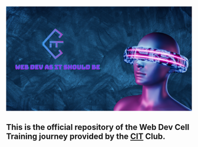 <a href="https://ibb.co/BGrY6WL"><img src="/assets/png.png" alt="png" border="0"></a>
<h2>This is the official repository of the Web Dev Cell Training journey provided by the <a href="https://web.facebook.com/CIT.INPT">CIT</a> Club.</h2>
